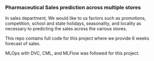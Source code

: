 ### Pharmaceutical Sales prediction across multiple stores


In sales department, We would like to us factors such as promotions, competition,
school and state holidays, seasonality, and locality as necessary
to predicting the sales across the various stores.

This repo contains full code for this project where we provide 6 weeks
forecast of sales.

MLOps  with DVC, CML, and MLFlow was followed for this project.


